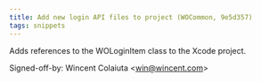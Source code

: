 ```yaml
---
title: Add new login API files to project (WOCommon, 9e5d357)
tags: snippets
---
```


Adds references to the WOLoginItem class to the Xcode project.

Signed-off-by: Wincent Colaiuta &lt;win@wincent.com&gt;
